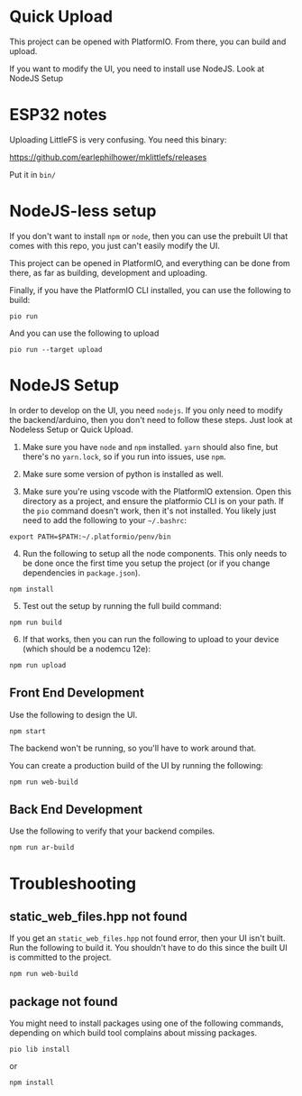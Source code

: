 # Quick Upload

This project can be opened with PlatformIO. From there, you can build and
upload.

If you want to modify the UI, you need to install use NodeJS. Look at NodeJS
Setup

# ESP32 notes

Uploading LittleFS is very confusing. You need this binary:

https://github.com/earlephilhower/mklittlefs/releases

Put it in `bin/`

# NodeJS-less setup

If you don't want to install `npm` or `node`, then you can use the prebuilt
UI that comes with this repo, you just can't easily modify the UI.

This project can be opened in PlatformIO, and everything can be done from
there, as far as building, development and uploading.

Finally, if you have the PlatformIO CLI installed, you can use the following to build:

```
pio run
```

And you can use the following to upload

```
pio run --target upload
```

# NodeJS Setup

In order to develop on the UI, you need `nodejs`. If you only need to modify the backend/arduino, then you don't need to follow these steps. Just look at Nodeless Setup or Quick Upload.

1. Make sure you have `node` and `npm` installed. `yarn` should also fine, but
there's no `yarn.lock`, so if you run into issues, use `npm`.

1. Make sure some version of python is installed as well.

1. Make sure you're using vscode with the PlatformIO extension. Open this
directory as a project, and ensure the platformio CLI is on your path. If the
`pio` command doesn't work, then it's not installed. You likely just need to
add the following to your `~/.bashrc`:

```
export PATH=$PATH:~/.platformio/penv/bin
```

4. Run the following to setup all the node components. This only needs to be
done once the first time you setup the project (or if you change dependencies
in `package.json`).

```
npm install
```

5. Test out the setup by running the full build command:

```
npm run build
```

6. If that works, then you can run the following to upload to your device (which should be a nodemcu 12e):

```
npm run upload
```

## Front End Development

Use the following to design the UI.

```
npm start
```

The backend won't be running, so you'll have to work around that.

You can create a production build of the UI by running the following:

```
npm run web-build
```

## Back End Development

Use the following to verify that your backend compiles.

```
npm run ar-build
```

# Troubleshooting

## static_web_files.hpp not found

If you get an `static_web_files.hpp` not found error, then your UI isn't
built. Run the following to build it. You shouldn't have to do this since the
built UI is committed to the project.

```
npm run web-build
```

## package not found

You might need to install packages using one of the following commands,
depending on which build tool complains about missing packages.

```
pio lib install
```

or

```
npm install
``` 
